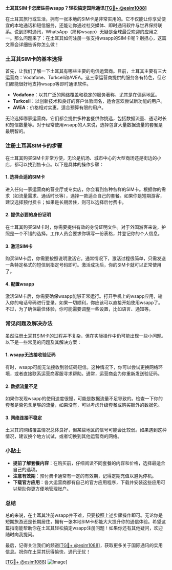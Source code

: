 **土耳其SIM卡怎麽註冊wsapp？轻松搞定国际通讯[[TG💪+ @esim1088](https://t.me/s/esim1088)]**

在土耳其旅行或生活，拥有一张本地的SIM卡是非常实用的。它不仅能让你享受便宜的本地通话和短信服务，还能让你通过社交媒体、即时通讯软件与世界保持联系。说到即时通讯，WhatsApp（简称wsapp）无疑是全球最受欢迎的应用之一。那么问题来了：在土耳其如何注册一张支持wsapp的SIM卡呢？别担心，这篇文章会详细告诉你怎么做！

### 土耳其SIM卡的基本选择

首先，让我们了解一下土耳其有哪些主要的电信运营商。目前，土耳其主要有三大运营商：Vodafone、Turkcell和AVEA。这三家运营商提供的服务各有特色，但它们都能很好地支持wsapp等即时通讯软件。

- **Vodafone**：以其广泛的网络覆盖和稳定的服务著称，尤其是在偏远地区。
- **Turkcell**：以创新技术和良好的客户体验闻名，适合喜欢尝试新功能的用户。
- **AVEA**：价格相对实惠，适合预算有限的用户。

无论选择哪家运营商，它们都会提供多种套餐供你挑选，包括数据流量、通话时长和短信数量等。对于经常使用wsapp的人来说，选择包含大量数据流量的套餐是最明智的。

### 注册土耳其SIM卡的步骤

在土耳其购买SIM卡非常方便，无论是机场、城市中心的大型商场还是街边的小店，都可以找到售卡点。以下是具体的操作步骤：

#### 1. 选择合适的SIM卡
进入任何一家运营商的营业厅或专卖店，你会看到各种各样的SIM卡。根据你的需求（如流量需求、通话时长等），选择一款适合自己的套餐。如果你是短期游客，建议选择预付费卡；如果是长期居住，则可以选择后付费卡。

#### 2. 提供必要的身份证明
在土耳其购买SIM卡时，你需要提供有效的身份证明文件。对于外国游客来说，护照是一个不错的选择。工作人员会要求你填写一份表格，并登记你的个人信息。

#### 3. 激活SIM卡
购买SIM卡后，你需要按照说明激活它。通常情况下，激活过程很简单，只需发送一条特定格式的短信到指定号码即可。激活成功后，你的SIM卡就可以正常使用了。

#### 4. 配置wsapp
激活SIM卡后，你需要确保wsapp能够正常运行。打开手机上的wsapp应用，输入你的电话号码进行登录。如果一切顺利，你应该可以直接开始使用wsapp了。不过，为了确保最佳体验，你可能需要调整一些设置，比如语言、通知等。

### 常见问题及解决办法

虽然注册土耳其SIM卡的过程并不复杂，但在实际操作中仍可能出现一些小问题。以下是一些常见的问题及其解决方案：

#### 1. wsapp无法接收验证码
有时，wsapp可能无法接收到验证码短信。这种情况下，你可以尝试更换网络环境，或者直接联系运营商客服寻求帮助。通常，运营商会为你重新发送验证码。

#### 2. 数据流量不足
如果你发现wsapp的使用速度很慢，可能是数据流量不足导致的。检查一下你的套餐是否包含足够的流量，如果没有，可以考虑升级套餐或购买额外的数据包。

#### 3. 网络连接不稳定
土耳其的网络覆盖情况总体良好，但某些地区的信号可能会比较弱。如果遇到这种情况，建议换个地方试试，或者切换到其他运营商的网络。

### 小贴士

- **提前了解套餐内容**：在购买前，仔细阅读不同套餐的内容和价格，选择最适合自己的选项。
- **注意有效期**：预付费卡通常有一定的有效期，记得定期充值以避免停机。
- **下载官方应用**：各大运营商都有自己的官方应用程序，下载并安装这些应用可以帮助你更方便地管理账户。

### 总结

总的来说，在土耳其注册wsapp并不难，只要按照上述步骤操作即可。无论你是短期旅游还是长期居住，拥有一张本地SIM卡都能大大提升你的通信体验。希望这篇指南能帮助你在土耳其轻松搞定wsapp注册问题！如果你还有其他疑问，欢迎随时向我提问。

最后，记得关注我们的频道[[TG💪+ @esim1088](https://t.me/s/esim1088)]，获取更多关于国际通讯的实用信息。祝你在土耳其玩得愉快，通讯无忧！

[[TG💪+ @esim1088](https://t.me/s/esim1088)] ![Image](https://i.postimg.cc/4NQfJmqS/Snipaste-2025-05-13-00-14-12.png)]